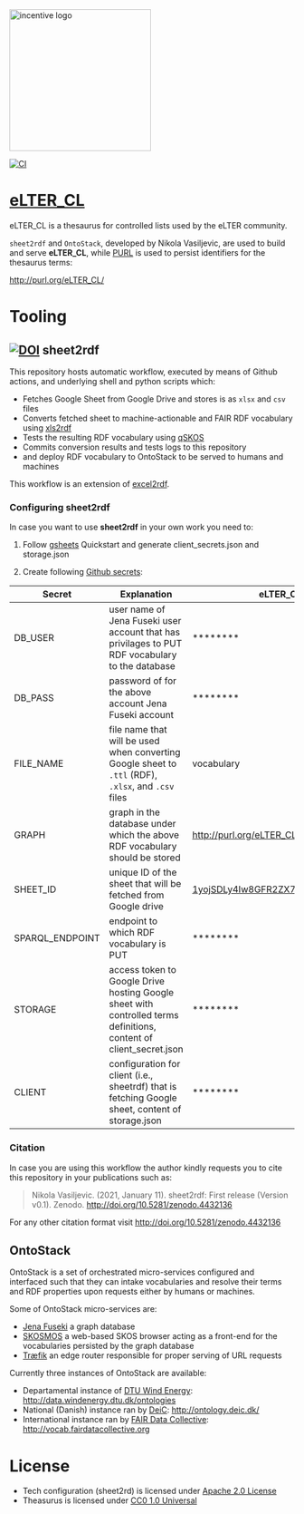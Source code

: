 <img src="https://www.lter-europe.net/logo.jpg" alt="incentive logo" width="250"/> 

[![CI](https://github.com/LTER-Europe/eLTER_CL/workflows/Sheet2RDF/badge.svg)](https://github.com/LTER-Europe/eLTER_CL/actions?query=workflow%3ASheet2RDF)

# [eLTER_CL](http://purl.org/eLTER_CL/)
eLTER_CL is a thesaurus for controlled lists used by the eLTER community. 

`sheet2rdf` and `OntoStack`, developed by Nikola Vasiljevic, are used to build and serve **eLTER_CL**, while [PURL](https://archive.org/services/purl/) is used to persist identifiers for the thesaurus terms:

   http://purl.org/eLTER_CL/


# Tooling

## [![DOI](https://zenodo.org/badge/327900313.svg)](https://zenodo.org/badge/latestdoi/327900313) sheet2rdf

This repository hosts automatic workflow, executed by means of Github actions, and underlying shell and python scripts which:

- Fetches Google Sheet from Google Drive and stores is as `xlsx` and `csv` files
- Converts fetched sheet to machine-actionable and FAIR RDF vocabulary using [xls2rdf](https://github.com/sparna-git/xls2rdf)
- Tests the resulting RDF vocabulary using [qSKOS](https://github.com/cmader/qSKOS/)
- Commits conversion results and tests logs to this repository
- and deploy RDF vocabulary to OntoStack to be served to humans and machines

This workflow is an extension of [excel2rdf](https://github.com/fair-data-collective/excel2rdf-template).


### Configuring sheet2rdf

In case you want to use **sheet2rdf** in your own work you need to:

1. Follow [gsheets](https://pypi.org/project/gsheets/) Quickstart and generate client_secrets.json and storage.json

2. Create following [Github secrets](https://docs.github.com/en/free-pro-team@latest/actions/reference/encrypted-secrets):

| Secret | Explanation | eLTER_CL onfiguration |
|---|---|---|
| DB_USER | user name of Jena Fuseki user account that has privilages to PUT RDF vocabulary to the database | ******** |
| DB_PASS | password of for the above account Jena Fuseki account | ******** |
| FILE_NAME | file name that will be used when converting Google sheet to `.ttl` (RDF), `.xlsx`, and `.csv` files | vocabulary |
| GRAPH | graph in the database under which the above RDF vocabulary should be stored | http://purl.org/eLTER_CL/ |
| SHEET_ID | unique ID of the sheet that will be fetched from Google drive | [1yojSDLy4Iw8GFR2ZX7b9T8kb8As6XUij5jU8KKvEicg](https://docs.google.com/spreadsheets/d/1yojSDLy4Iw8GFR2ZX7b9T8kb8As6XUij5jU8KKvEicg/edit#gid=1198865354) |
| SPARQL_ENDPOINT | endpoint to which RDF vocabulary is PUT | ******** |
| STORAGE | access token to Google Drive hosting Google sheet with controlled terms definitions, content of client_secret.json | ******** |
| CLIENT | configuration for client (i.e., sheetrdf) that is fetching Google sheet, content of storage.json | ******** |

### Citation

In case you are using this workflow the author kindly requests you to cite this repository in your publications such as:
> Nikola Vasiljevic. (2021, January 11). sheet2rdf: First release (Version v0.1). Zenodo. http://doi.org/10.5281/zenodo.4432136

For any other citation format visit http://doi.org/10.5281/zenodo.4432136

## OntoStack

OntoStack is a set of orchestrated micro-services configured and interfaced such that they can intake vocabularies and resolve their terms and RDF properties upon requests either by humans or machines.

Some of OntoStack micro-services are:

- [Jena Fuseki](https://jena.apache.org/documentation/fuseki2/) a graph database
- [SKOSMOS](http://www.skosmos.org/) a web-based SKOS browser acting as a front-end for the vocabularies persisted by the graph database
- [Træfik](https://doc.traefik.io/traefik/) an edge router responsible for proper serving of URL requests

Currently three instances of OntoStack are available:

- Departamental instance of [DTU Wind Energy](https://www.vindenergi.dtu.dk/english/): http://data.windenergy.dtu.dk/ontologies
- National (Danish) instance ran by [DeiC](https://deic.dk/): http://ontology.deic.dk/
- International instance ran by [FAIR Data Collective](http://fairdatacollective.org/): http://vocab.fairdatacollective.org


# License

- Tech configuration (sheet2rd) is licensed under [Apache 2.0 License](https://github.com/LTER-Europe/eLTER_CL/blob/main/License_sheet2rdf.md)
- Theasurus is licensed under [CC0 1.0 Universal](https://github.com/LTER-Europe/eLTER_CL/blob/main/LICENSE)
